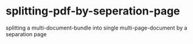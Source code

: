 # splitting-pdf-by-seperation-page
splitting a multi-document-bundle into single multi-page-document by a separation page 
